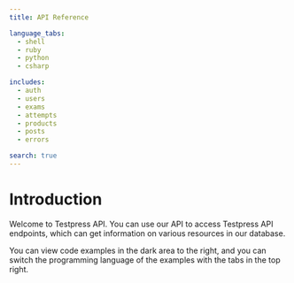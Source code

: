 ```yaml
---
title: API Reference

language_tabs:
  - shell
  - ruby
  - python
  - csharp

includes:
  - auth
  - users
  - exams
  - attempts
  - products
  - posts
  - errors

search: true
---
```


# Introduction

Welcome to Testpress API. You can use our API to access Testpress API endpoints, which can get information on various resources in our database.

You can view code examples in the dark area to the right, and you can switch the programming language of the examples with the tabs in the top right.


